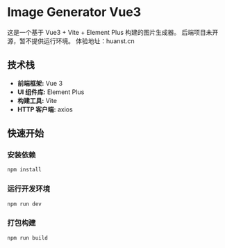 # Image Generator Vue3

这是一个基于 Vue3 + Vite + Element Plus 构建的图片生成器。
后端项目未开源，暂不提供运行环境。
体验地址：huanst.cn

## 技术栈

- **前端框架:** Vue 3
- **UI 组件库:** Element Plus
- **构建工具:** Vite
- **HTTP 客户端:** axios

## 快速开始

### 安装依赖

```bash
npm install
```

### 运行开发环境

```bash
npm run dev
```

### 打包构建

```bash
npm run build
```